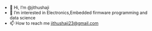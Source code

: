 - 👋 Hi, I’m @jithushaji
- 👀 I’m interested in Electronics,Embedded firmware programming and data science
- 📫 How to reach me jithushaji23@gmail.com


